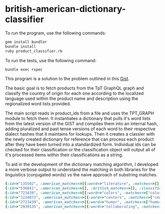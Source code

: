 # british-american-dictionary-classifier

To run the program, use the following commands:
```sh
gem install bundler
bundle install
ruby product_classifier.rb

```

To run the tests, use the following command:
```sh
bundle exec rspec
```

This program is a solution to the problem outlined in this [Gist](https://gist.github.com/mdg/aa4c9070ff3dbeaa5d4613cba05c2faf).

The basic goal is to fetch products from the TpT GraphQL graph and classify the country of origin for each one according to the localized language used within the product name and description using the regionalized word lists provided.

The main script reads in product_ids from a file and uses the TPT_GRAPH module to fetch them. It instantiates a dictionary that pulls it's word lists from the latest version of the GIST and compiles them into an internal hash, adding pluralized and past tense versions of each word to their respective dialect hashes that it maintains for lookups. Then it creates a classier with the newly created dictionary for reference that can process each product after they have been turned into a standardized form. Individual ids can be checked for their classification or the classification object will output all of it's processed items within their classifications as a string.

To aid in the development of the dictionary matching algorithm, I developed a more verbose output to understand the matching in both libraries for the linguistics (conjugated words) vs the naive approach of substring matches.

```ruby
{:id=>"135502", :american_matches=>[{:word=>"literature", :matches=>[], :substring_matches=>["liter"]}], :british_matches=>[{:word=>"humours", :matches=>["humours"], :substring_matches=>["humour", "humours"]}], :classification=>"british"}
{:id=>"536841", :american_matches=>[], :british_matches=>[], :classification=>"unknown"}
{:id=>"723439", :american_matches=>[{:word=>"colors", :matches=>["colors"], :substring_matches=>["color", "colors"]}], :british_matches=>[], :classification=>"american"}
{:id=>"1224072", :american_matches=>[{:word=>"centers", :matches=>["centers"], :substring_matches=>["center", "centers"]}], :british_matches=>[], :classification=>"american"}
{:id=>"2723439", :american_matches=>[{:word=>"humor", :matches=>["humor"], :substring_matches=>["humor"]}, {:word=>"analysed", :matches=>["analysed"], :substring_matches=>["analyse", "analysed"]}, {:word=>"humor", :matches=>["humor"], :substring_matches=>["humor"]}, {:word=>"licensed", :matches=>["licensed"], :substring_matches=>["license", "licensed"]}], :british_matches=>[{:word=>"humour", :matches=>["humour"], :substring_matches=>["humour"]}, {:word=>"analysed", :matches=>["analysed"], :substring_matches=>["analyse", "analysed"]}, {:word=>"humour", :matches=>["humour"], :substring_matches=>["humour"]}], :classification=>"mixed"}
{:id=>"2939135", :american_matches=>[{:word=>"collaborating", :matches=>[], :substring_matches=>["labor"]}, {:word=>"collaboration", :matches=>[], :substring_matches=>["labor"]}, {:word=>"colored", :matches=>["colored"], :substring_matches=>["color", "colored"]}], :british_matches=>[], :classification=>"american"}
```

